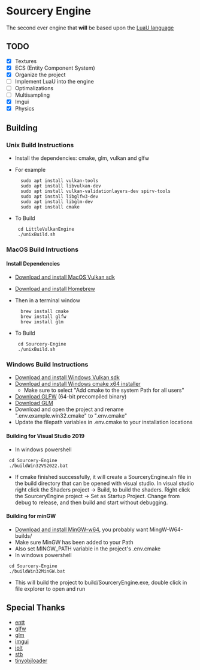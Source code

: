 # Sourcery Engine

The second ever engine that **will** be based upon the [LuaU language](https://luau-lang.org/)

## TODO

- [x] Textures
- [x] ECS (Entity Component System)
- [x] Organize the project
- [ ] Implement LuaU into the engine
- [ ] Optimalizations
- [ ] Multisampling
- [x] Imgui
- [x] Physics

## Building

### Unix Build Instructions

- Install the dependencies: cmake, glm, vulkan and glfw

- For example
  ```
    sudo apt install vulkan-tools
    sudo apt install libvulkan-dev
    sudo apt install vulkan-validationlayers-dev spirv-tools
    sudo apt install libglfw3-dev
    sudo apt install libglm-dev
    sudo apt install cmake
  ```
- To Build
  ```
   cd LittleVulkanEngine
   ./unixBuild.sh
  ```

### MacOS Build Intructions

#### Install Dependencies

- [Download and install MacOS Vulkan sdk](https://vulkan.lunarg.com/)
- [Download and install Homebrew](https://brew.sh/)

- Then in a terminal window

  ```
    brew install cmake
    brew install glfw
    brew install glm
  ```

- To Build
  ```
   cd Sourcery-Engine
   ./unixBuild.sh
  ```

### Windows Build Instructions

- [Download and install Windows Vulkan sdk](https://vulkan.lunarg.com/)
- [Download and install Windows cmake x64 installer](https://cmake.org/download/)
  - Make sure to select "Add cmake to the system Path for all users"
- [Download GLFW](https://www.glfw.org/download.html) (64-bit precompiled binary)
- [Download GLM](https://github.com/g-truc/glm/releases)
- Download and open the project and rename ".env.example.win32.cmake" to ".env.cmake"
- Update the filepath variables in .env.cmake to your installation locations

#### Building for Visual Studio 2019

- In windows powershell

```
 cd Sourcery-Engine
 ./buildWin32VS2022.bat
```

- If cmake finished successfully, it will create a SourceryEngine.sln file in the build directory that can be opened with visual studio. In visual studio right click the Shaders project -> Build, to build the shaders. Right click the SourceryEngine project -> Set as Startup Project. Change from debug to release, and then build and start without debugging.

#### Building for minGW

- [Download and install MinGW-w64](https://www.mingw-w64.org/downloads/), you probably want MingW-W64-builds/
- Make sure MinGW has been added to your Path
- Also set MINGW_PATH variable in the project's .env.cmake
- In windows powershell

```
 cd Sourcery-Engine
 ./buildWin32MinGW.bat
```

- This will build the project to build/SourceryEngine.exe, double click in file explorer to open and run

## Special Thanks
- [entt](https://github.com/skypjack/entt)
- [glfw](https://www.glfw.org/)
- [glm](https://github.com/g-truc/glm)
- [imgui](https://github.com/ocornut/imgui)
- [jolt](https://github.com/jrouwe/JoltPhysics)
- [stb](https://github.com/nothings/stb)
- [tinyobjloader](https://github.com/tinyobjloader/tinyobjloader)